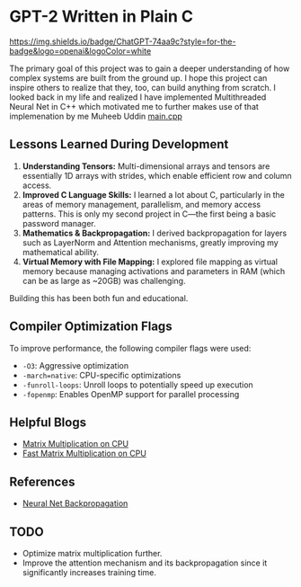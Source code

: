# GPT-2 Written in Plain C

https://img.shields.io/badge/ChatGPT-74aa9c?style=for-the-badge&logo=openai&logoColor=white


The primary goal of this project was to gain a deeper understanding of how complex systems are built from the ground up. I hope this project can inspire others to realize that they, too, can build anything from scratch. I looked back in my life and realized I have implemented Multithreaded Neural Net in C++ which motivated me to further makes use of that implemenation by me Muheeb Uddin [main.cpp](https://github.com/syedMohib44/Multithread_NeuralNetwork)

## Lessons Learned During Development

1. **Understanding Tensors:** Multi-dimensional arrays and tensors are essentially 1D arrays with strides, which enable efficient row and column access.
2. **Improved C Language Skills:** I learned a lot about C, particularly in the areas of memory management, parallelism, and memory access patterns. This is only my second project in C—the first being a basic password manager.
3. **Mathematics & Backpropagation:** I derived backpropagation for layers such as LayerNorm and Attention mechanisms, greatly improving my mathematical ability.
4. **Virtual Memory with File Mapping:** I explored file mapping as virtual memory because managing activations and parameters in RAM (which can be as large as ~20GB) was challenging.

Building this has been both fun and educational.

## Compiler Optimization Flags

To improve performance, the following compiler flags were used:

- `-O3`: Aggressive optimization
- `-march=native`: CPU-specific optimizations
- `-funroll-loops`: Unroll loops to potentially speed up execution
- `-fopenmp`: Enables OpenMP support for parallel processing

## Helpful Blogs

- [Matrix Multiplication on CPU](https://marek.ai/matrix-multiplication-on-cpu.html)
- [Fast Matrix Multiplication on CPU](https://siboehm.com/articles/22/Fast-MMM-on-CPU)

## References

- [Neural Net Backpropagation](https://medium.com/p/29efae801c81)

## TODO

- Optimize matrix multiplication further.
- Improve the attention mechanism and its backpropagation since it significantly increases training time.
